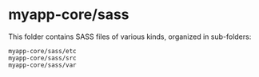# myapp-core/sass

This folder contains SASS files of various kinds, organized in sub-folders:

    myapp-core/sass/etc
    myapp-core/sass/src
    myapp-core/sass/var
